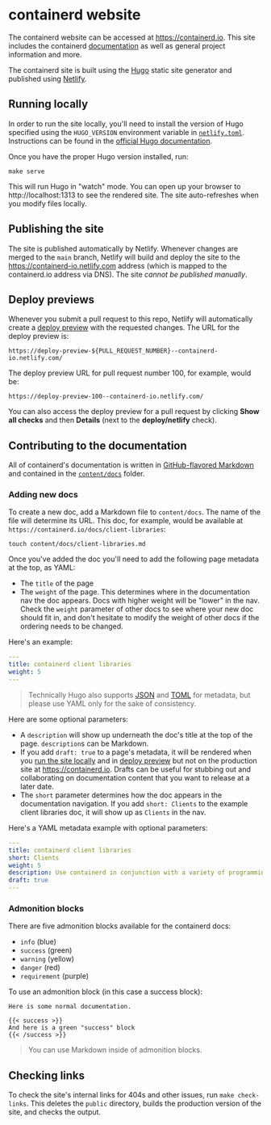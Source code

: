 # containerd website

The containerd website can be accessed at https://containerd.io. This site includes the containerd [documentation](https://containerd.io/docs) as well as general project information and more.

The containerd site is built using the [Hugo](https://gohugo.io) static site generator and published using [Netlify](https://netlify.com).

## Running locally

In order to run the site locally, you'll need to install the version of Hugo specified using the `HUGO_VERSION` environment variable in [`netlify.toml`](netlify.toml). Instructions can be found in the [official Hugo documentation](https://gohugo.io/getting-started/installing/).

Once you have the proper Hugo version installed, run:

```shell
make serve
```

This will run Hugo in "watch" mode. You can open up your browser to http://localhost:1313 to see the rendered site. The site auto-refreshes when you modify files locally.

## Publishing the site

The site is published automatically by Netlify. Whenever changes are merged to the `main` branch, Netlify will build and deploy the site to the https://containerd-io.netlify.com address (which is mapped to the containerd.io address via DNS). The site *cannot be published manually*.

## Deploy previews

Whenever you submit a pull request to this repo, Netlify will automatically create a [deploy preview](https://www.netlify.com/blog/2016/07/20/introducing-deploy-previews-in-netlify/) with the requested changes. The URL for the deploy preview is:

```
https://deploy-preview-${PULL_REQUEST_NUMBER}--containerd-io.netlify.com/
```

The deploy preview URL for pull request number 100, for example, would be:

```
https://deploy-preview-100--containerd-io.netlify.com/
```

You can also access the deploy preview for a pull request by clicking **Show all checks** and then **Details** (next to the **deploy/netlify** check).

## Contributing to the documentation

All of containerd's documentation is written in [GitHub-flavored Markdown](https://github.github.com/gfm/) and contained in the [`content/docs`](content/docs) folder.

### Adding new docs

To create a new doc, add a Markdown file to `content/docs`. The name of the file will determine its URL. This doc, for example, would be available at `https://containerd.io/docs/client-libraries`:

```shell
touch content/docs/client-libraries.md
```

Once you've added the doc you'll need to add the following page metadata at the top, as YAML:

* The `title` of the page
* The `weight` of the page. This determines where in the documentation nav the doc appears. Docs with higher weight will be "lower" in the nav. Check the `weight` parameter of other docs to see where your new doc should fit in, and don't hesitate to modify the weight of other docs if the ordering needs to be changed.

Here's an example:

```yaml
---
title: containerd client libraries
weight: 5
---
```

> Technically Hugo also supports [JSON](http://json.org/) and [TOML](https://github.com/toml-lang/toml) for metadata, but please use YAML only for the sake of consistency.

Here are some optional parameters:

* A `description` will show up underneath the doc's title at the top of the page. `description`s can be Markdown.
* If you add `draft: true` to a page's metadata, it will be rendered when you [run the site locally](#running-locally) and in [deploy preview](#deploy-previews) but not on the production site at https://containerd.io. Drafts can be useful for stubbing out and collaborating on documentation content that you want to release at a later date.
* The `short` parameter determines how the doc appears in the documentation navigation. If you add `short: Clients` to the example client libraries doc, it will show up as `Clients` in the nav.

Here's a YAML metadata example with optional parameters:

```yaml
---
title: containerd client libraries
short: Clients
weight: 5
description: Use containerd in conjunction with a variety of programming languages
draft: true
---
```

### Admonition blocks

There are five admonition blocks available for the containerd docs:

* `info` (blue)
* `success` (green)
* `warning` (yellow)
* `danger` (red)
* `requirement` (purple)

To use an admonition block (in this case a success block):

```
Here is some normal documentation.

{{< success >}}
And here is a green "success" block
{{< /success >}}
```

> You can use Markdown inside of admonition blocks.

## Checking links

To check the site's internal links for 404s and other issues, run `make check-links`. This deletes the `public` directory, builds the production version of the site, and checks the output.
